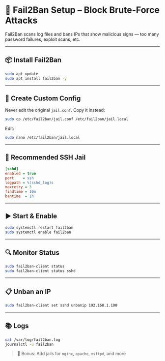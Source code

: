 # 🚫 Fail2Ban Setup – Block Brute-Force Attacks

Fail2Ban scans log files and bans IPs that show malicious signs — too many password failures, exploit scans, etc.

---

## 📦 Install Fail2Ban
```bash
sudo apt update
sudo apt install fail2ban -y
```

---

## 📝 Create Custom Config
Never edit the original `jail.conf`. Copy it instead:
```bash
sudo cp /etc/fail2ban/jail.conf /etc/fail2ban/jail.local
```
Edit:
```bash
sudo nano /etc/fail2ban/jail.local
```

---

## 🔧 Recommended SSH Jail
```ini
[sshd]
enabled = true
port    = ssh
logpath = %(sshd_log)s
maxretry = 3
findtime = 10m
bantime  = 1h
```

---

## ▶️ Start & Enable
```bash
sudo systemctl restart fail2ban
sudo systemctl enable fail2ban
```

---

## 🔍 Monitor Status
```bash
sudo fail2ban-client status
sudo fail2ban-client status sshd
```

---

## 📋 Unban an IP
```bash
sudo fail2ban-client set sshd unbanip 192.168.1.100
```

---

## 📚 Logs
```bash
cat /var/log/fail2ban.log
journalctl -u fail2ban
```

> 🧠 Bonus: Add jails for `nginx`, `apache`, `vsftpd`, and more
